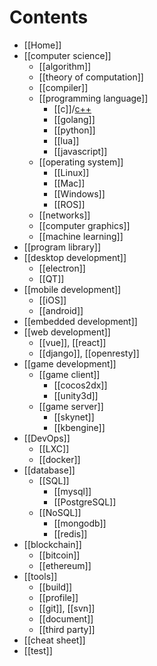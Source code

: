# Contents
- [[Home]]
- [[computer science]]
    - [[algorithm]]
    - [[theory of computation]]
    - [[compiler]]
    - [[programming language]]
      - [[c]]/[c++](cpp)
      - [[golang]]
      - [[python]]
      - [[lua]]
      - [[javascript]]
    - [[operating system]]
      - [[Linux]]
      - [[Mac]]
      - [[Windows]]
      - [[ROS]]
    - [[networks]]
    - [[computer graphics]]
    - [[machine learning]]
- [[program library]]
- [[desktop development]]
    - [[electron]]
    - [[QT]]
- [[mobile development]]
    - [[iOS]]
    - [[android]]
- [[embedded development]]
- [[web development]]
    - [[vue]], [[react]]
    - [[django]], [[openresty]]
- [[game development]]
    - [[game client]]
        - [[cocos2dx]]
        - [[unity3d]]
    - [[game server]]
        - [[skynet]]
        - [[kbengine]]
- [[DevOps]]
    - [[LXC]]
    - [[docker]]
- [[database]]
    - [[SQL]]
        - [[mysql]]
        - [[PostgreSQL]]
    - [[NoSQL]]
        - [[mongodb]]
        - [[redis]]
- [[blockchain]]
    - [[bitcoin]]
    - [[ethereum]]
- [[tools]]
    - [[build]]
    - [[profile]]
    - [[git]], [[svn]]
    - [[document]]
    - [[third party]]
- [[cheat sheet]]
- [[test]]